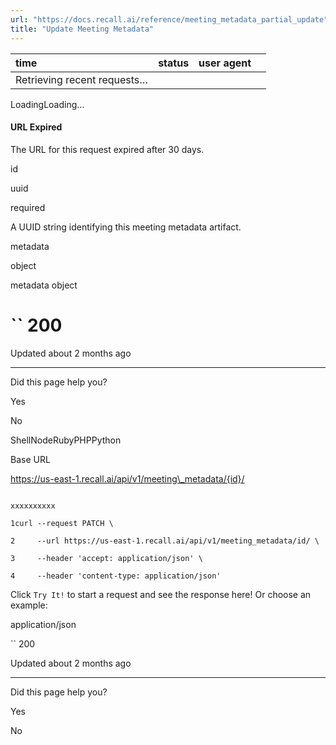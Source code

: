 ```yaml
---
url: "https://docs.recall.ai/reference/meeting_metadata_partial_update"
title: "Update Meeting Metadata"
---
```


| time | status | user agent |  |
| :-- | :-- | :-- | :-- |
| Retrieving recent requests… |

LoadingLoading…

#### URL Expired

The URL for this request expired after 30 days.

id

uuid

required

A UUID string identifying this meeting metadata artifact.

metadata

object

metadata object

# `` 200

Updated about 2 months ago

* * *

Did this page help you?

Yes

No

ShellNodeRubyPHPPython

Base URL

https://us-east-1.recall.ai/api/v1/meeting\_metadata/{id}/

```

xxxxxxxxxx

1curl --request PATCH \

2     --url https://us-east-1.recall.ai/api/v1/meeting_metadata/id/ \

3     --header 'accept: application/json' \

4     --header 'content-type: application/json'

```

Click `Try It!` to start a request and see the response here! Or choose an example:

application/json

`` 200

Updated about 2 months ago

* * *

Did this page help you?

Yes

No